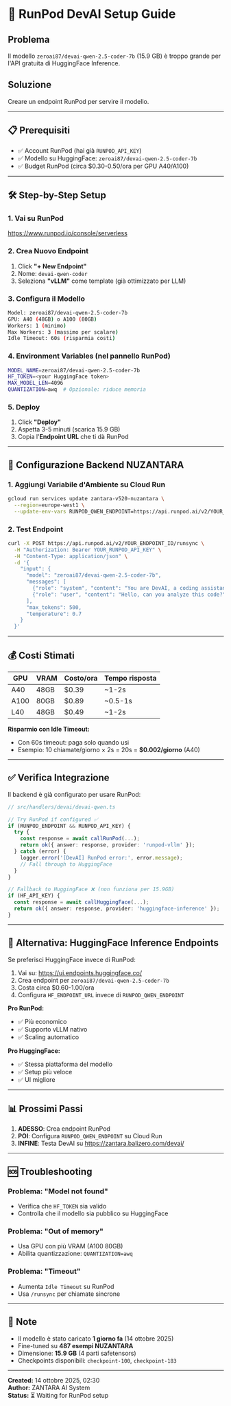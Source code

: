 # 🚀 RunPod DevAI Setup Guide

## Problema
Il modello `zeroai87/devai-qwen-2.5-coder-7b` (15.9 GB) è troppo grande per l'API gratuita di HuggingFace Inference.

## Soluzione
Creare un endpoint RunPod per servire il modello.

---

## 📋 Prerequisiti
- ✅ Account RunPod (hai già `RUNPOD_API_KEY`)
- ✅ Modello su HuggingFace: `zeroai87/devai-qwen-2.5-coder-7b`
- ✅ Budget RunPod (circa $0.30-0.50/ora per GPU A40/A100)

---

## 🛠️ Step-by-Step Setup

### 1. Vai su RunPod
https://www.runpod.io/console/serverless

### 2. Crea Nuovo Endpoint
1. Click **"+ New Endpoint"**
2. Nome: `devai-qwen-coder`
3. Seleziona **"vLLM"** come template (già ottimizzato per LLM)

### 3. Configura il Modello
```bash
Model: zeroai87/devai-qwen-2.5-coder-7b
GPU: A40 (48GB) o A100 (80GB)
Workers: 1 (minimo)
Max Workers: 3 (massimo per scalare)
Idle Timeout: 60s (risparmia costi)
```

### 4. Environment Variables (nel pannello RunPod)
```bash
MODEL_NAME=zeroai87/devai-qwen-2.5-coder-7b
HF_TOKEN=<your HuggingFace token>
MAX_MODEL_LEN=4096
QUANTIZATION=awq  # Opzionale: riduce memoria
```

### 5. Deploy
1. Click **"Deploy"**
2. Aspetta 3-5 minuti (scarica 15.9 GB)
3. Copia l'**Endpoint URL** che ti dà RunPod

---

## 🔧 Configurazione Backend NUZANTARA

### 1. Aggiungi Variabile d'Ambiente su Cloud Run
```bash
gcloud run services update zantara-v520-nuzantara \
  --region=europe-west1 \
  --update-env-vars RUNPOD_QWEN_ENDPOINT=https://api.runpod.ai/v2/YOUR_ENDPOINT_ID/runsync
```

### 2. Test Endpoint
```bash
curl -X POST https://api.runpod.ai/v2/YOUR_ENDPOINT_ID/runsync \
  -H "Authorization: Bearer YOUR_RUNPOD_API_KEY" \
  -H "Content-Type: application/json" \
  -d '{
    "input": {
      "model": "zeroai87/devai-qwen-2.5-coder-7b",
      "messages": [
        {"role": "system", "content": "You are DevAI, a coding assistant."},
        {"role": "user", "content": "Hello, can you analyze this code?"}
      ],
      "max_tokens": 500,
      "temperature": 0.7
    }
  }'
```

---

## 💰 Costi Stimati

| GPU    | VRAM  | Costo/ora | Tempo risposta |
|--------|-------|-----------|----------------|
| A40    | 48GB  | $0.39     | ~1-2s          |
| A100   | 80GB  | $0.89     | ~0.5-1s        |
| L40    | 48GB  | $0.49     | ~1-2s          |

**Risparmio con Idle Timeout:**
- Con 60s timeout: paga solo quando usi
- Esempio: 10 chiamate/giorno × 2s = 20s = **$0.002/giorno** (A40)

---

## ✅ Verifica Integrazione

Il backend è già configurato per usare RunPod:

```typescript
// src/handlers/devai/devai-qwen.ts

// Try RunPod if configured ✅
if (RUNPOD_ENDPOINT && RUNPOD_API_KEY) {
  try {
    const response = await callRunPod(...);
    return ok({ answer: response, provider: 'runpod-vllm' });
  } catch (error) {
    logger.error('[DevAI] RunPod error:', error.message);
    // Fall through to HuggingFace
  }
}

// Fallback to HuggingFace ❌ (non funziona per 15.9GB)
if (HF_API_KEY) {
  const response = await callHuggingFace(...);
  return ok({ answer: response, provider: 'huggingface-inference' });
}
```

---

## 🎯 Alternativa: HuggingFace Inference Endpoints

Se preferisci HuggingFace invece di RunPod:

1. Vai su: https://ui.endpoints.huggingface.co/
2. Crea endpoint per `zeroai87/devai-qwen-2.5-coder-7b`
3. Costa circa $0.60-1.00/ora
4. Configura `HF_ENDPOINT_URL` invece di `RUNPOD_QWEN_ENDPOINT`

**Pro RunPod:**
- ✅ Più economico
- ✅ Supporto vLLM nativo
- ✅ Scaling automatico

**Pro HuggingFace:**
- ✅ Stessa piattaforma del modello
- ✅ Setup più veloce
- ✅ UI migliore

---

## 📊 Prossimi Passi

1. **ADESSO**: Crea endpoint RunPod
2. **POI**: Configura `RUNPOD_QWEN_ENDPOINT` su Cloud Run
3. **INFINE**: Testa DevAI su https://zantara.balizero.com/devai/

---

## 🆘 Troubleshooting

### Problema: "Model not found"
- Verifica che `HF_TOKEN` sia valido
- Controlla che il modello sia pubblico su HuggingFace

### Problema: "Out of memory"
- Usa GPU con più VRAM (A100 80GB)
- Abilita quantizzazione: `QUANTIZATION=awq`

### Problema: "Timeout"
- Aumenta `Idle Timeout` su RunPod
- Usa `/runsync` per chiamate sincrone

---

## 📝 Note

- Il modello è stato caricato **1 giorno fa** (14 ottobre 2025)
- Fine-tuned su **487 esempi NUZANTARA**
- Dimensione: **15.9 GB** (4 parti safetensors)
- Checkpoints disponibili: `checkpoint-100`, `checkpoint-183`

---

**Created:** 14 ottobre 2025, 02:30  
**Author:** ZANTARA AI System  
**Status:** ⏳ Waiting for RunPod setup

